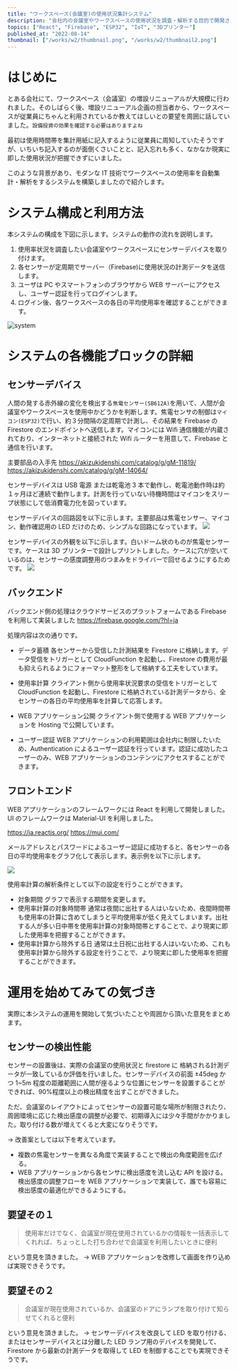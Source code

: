 ```yaml
---
title: "ワークスペース(会議室)の使用状況集計システム"
description: "会社内の会議室やワークスペースの使用状況を調査・解析する目的で開発されました。"
topics: ["React", "Firebase", "ESP32", "IoT", "3Dプリンター"]
published_at: "2022-08-14"
thumbnail: ["/works/w2/thumbnail.png", "/works/w2/thumbnail2.png"]
---
```


# はじめに

とある会社にて、ワークスペース（会議室）の増設リニューアルが大規模に行われました。そのしばらく後、増設リニューアル企画の担当者から、ワークスペースが従業員にちゃんと利用されているか教えてほしいとの要望を周囲に話していました。`設備投資の効果を確認する必要はありますよね`

最初は使用時間帯を集計用紙に記入するように従業員に周知していたそうですが、いちいち記入するのが面倒くさいことと、記入忘れも多く、なかなか現実に即した使用状況が把握できずにいました。

このような背景があり、モダンな IT 技術でワークスペースの使用率を自動集計・解析をするシステムを構築しましたので紹介します。

# システム構成と利用方法

本システムの構成を下図に示します。システムの動作の流れを説明します。

1. 使用率状況を調査したい会議室やワークスペースにセンサーデバイスを取り付けます。
2. 各センサーが定周期でサーバー（Firebase)に使用状況の計測データを送信します。
3. ユーザは PC やスマートフォンのブラウザから WEB サーバーにアクセスし、ユーザー認証を行ってログインします。
4. ログイン後、各ワークスペースの各日の平均使用率を確認することができます。

![system](/works/w2/system.png)

# システムの各機能ブロックの詳細

## センサーデバイス

人間の発する赤外線の変化を検出する`焦電センサー(SB612A)`を用いて、人間が会議室やワークスペースを使用中かどうかを判断します。焦電センサの制御は`マイコン(ESP32)`で行い、約３分間隔の定周期で計測し、その結果を Firebase の Firestore のエンドポイントへ送信します。マイコンには Wifi 通信機能が内蔵されており、インターネットと接続された Wifi ルーターを用意して、Firebase と通信を行います。

主要部品の入手先
https://akizukidenshi.com/catalog/g/gM-11819/
https://akizukidenshi.com/catalog/g/gM-14064/

センサーデバイスは USB 電源 または乾電池 3 本で動作し、乾電池動作時は約１ヶ月ほど連続で動作します。計測を行っていない待機時間はマイコンをスリープ状態にして低消費電力化を図っています。

センサーデバイスの回路図を以下に示します。主要部品は焦電センサー、マイコン、動作確認用の LED だけのため、シンプルな回路になっています。
![](/works/w2/circuit.png)

センサーデバイスの外観を以下に示します。白いドーム状のものが焦電センサーです。ケースは 3D プリンターで設計しプリントしました。ケースに穴が空いているのは、センサーの感度調整用のつまみをドライバーで回せるようにするためです。
![](/works/w2/thumbnail2.png)

## バックエンド

バックエンド側の処理はクラウドサービスのプラットフォームである Firebase を利用して実装しました
https://firebase.google.com/?hl=ja

処理内容は次の通りです。

- データ蓄積
  各センサーから受信した計測結果を Firestore に格納します。データ受信をトリガーとして CloudFunction を起動し、Firestore の費用が最も抑えられるようにフォーマット整形をして格納する工夫をしています。

- 使用率計算
  クライアント側から使用率状況要求の受信をトリガーとして CloudFunction を起動し、Firestore に格納されている計測データから、全センサーの各日の平均使用率を計算して応答します。

- WEB アプリケーション公開
  クライアント側で使用する WEB アプリケーションを Hosting で公開しています。

- ユーザー認証
  WEB アプリケーションの利用範囲は会社内に制限したいため、Authentication によるユーザー認証を行っています。認証に成功したユーザーのみ、WEB アプリケーションのコンテンツにアクセスすることができます。

## フロントエンド

WEB アプリケーションのフレームワークには React を利用して開発しました。UI のフレームワークは Material-UI を利用しました。

https://ja.reactjs.org/
https://mui.com/

メールアドレスとパスワードによるユーザー認証に成功すると、各センサーの各日の平均使用率をグラフ化して表示します。表示例を以下に示します。

![](/works/w2/thumbnail.png)

使用率計算の解析条件として以下の設定を行うことができます。

- 対象期間
  グラフで表示する期間を変更します。
- 使用率計算の対象時間帯
  通常は夜間に出社する人はいないため、夜間時間帯も使用率の計算に含めてしまうと平均使用率が低く見えてしまいます。出社する人が多い日中帯を使用率計算の対象時間帯とすることで、より現実に即した使用率を把握することができます。
- 使用率計算から除外する日
  通常は土日祝に出社する人はいないため、これも使用率計算から除外する設定を行うことで、より現実に即した使用率を把握することができます。

# 運用を始めてみての気づき

実際に本システムの運用を開始して気づいたことや周囲から頂いた意見をまとめます。

## センサーの検出性能

センサーの設置後は、実際の会議室の使用状況と firestore に 格納される計測データが一致しているか評価を行いました。センサーデバイスの前面 ±45deg かつ 1~5m 程度の距離範囲に人間が座るような位置にセンサーを設置することができれば、90%程度以上の検出精度を出すことができました。

ただ、会議室のレイアウトによってセンサーの設置可能な場所が制限されたり、周囲環境に応じた検出感度の調整が必要で、初期導入には少々手間がかかりました。取り付ける数が増えてくると大変になりそうです。

→ 改善案としては以下を考えています。

- 複数の焦電センサーを異なる角度で実装することで検出の角度範囲を広げる。
- WEB アプリケーションから各センサに検出感度を流し込む API を設ける。検出感度の調整フローを WEB アプリケーションで実装して、誰でも容易に検出感度の最適化ができるようにする。

## 要望その１

> 使用率だけでなく、会議室が現在使用されているかの情報を一括表示してくれれば、ちょっとした打ち合わせで会議室を利用したいときに便利

という意見を頂きました。
→ WEB アプリケーションを改修して画面を作り込めば実現できそうです。

## 要望その２

> 会議室が現在使用されているか、会議室のドアにランプを取り付けて知らせてくれると便利

という意見を頂きました。
→ センサーデバイスを改良して LED を取り付ける、またはセンサーデバイスとは分離した LED ランプ用のデバイスを開発して、Firestore から最新の計測データを取得して LED を制御することでも実現できそうです。
